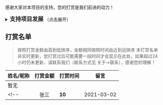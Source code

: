 感谢大家对本项目的支持，您的打赏是我们前进的动力！

<details>
<summary><span style="font-size: large;"><b>支持项目发展 <!-- {docsify-ignore} --></b></span>（点击展开）</summary>

<!-- 支持项目发展 -->
[reward](../../include/reward.md ':include')

</details>

## 打赏名单

> 按照打赏金额由高到低排序，金额相同按照时间由近到远排序
> 本打赏名单非实时更新，您打赏过后可能需要一段时间才会显示在此处，如果超过24小时仍未更新，请联系我们（联系方式见 关于->联系），感谢您的理解！


| 姓名/昵称 | 打赏金额 | 打赏时间 | 留言 |
|-------|:-----:|------|----|
| 暂无 |  |  |  |
<!-- | 张三 | **10** | 2021-03-02 | 希望 | -->

